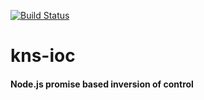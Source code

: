 [![Build Status](https://travis-ci.org/kuul/ioc.svg?branch=master)](https://travis-ci.org/kuul/ioc)

# kns-ioc
#### Node.js promise based inversion of control
